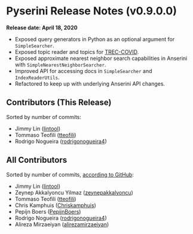 # Pyserini Release Notes (v0.9.0.0)

**Release date: April 18, 2020**

+ Exposed query generators in Python as an optional argument for `SimpleSearcher`.
+ Exposed topic reader and topics for [TREC-COVID](https://ir.nist.gov/covidSubmit/).
+ Exposed approximate nearest neighbor search capabilities in Anserini with `SimpleNearestNeighborSearcher`.
+ Improved API for accessing docs in `SimpleSearcher` and `IndexReaderUtils`.
+ Refactored to keep up with underlying Anserini API changes.

## Contributors (This Release)

Sorted by number of commits:

+ Jimmy Lin ([lintool](https://github.com/lintool))
+ Tommaso Teofili ([tteofili](https://github.com/tteofili))
+ Rodrigo Nogueira ([rodrigonogueira4](https://github.com/rodrigonogueira4))

## All Contributors

Sorted by number of commits, [according to GitHub](https://github.com/castorini/pyserini/graphs/contributors):

+ Jimmy Lin ([lintool](https://github.com/lintool))
+ Zeynep Akkalyoncu Yilmaz ([zeynepakkalyoncu](https://github.com/zeynepakkalyoncu))
+ Tommaso Teofili ([tteofili](https://github.com/tteofili))
+ Chris Kamphuis ([Chriskamphuis](https://github.com/Chriskamphuis))
+ Pepijn Boers ([PepijnBoers](https://github.com/PepijnBoers))
+ Rodrigo Nogueira ([rodrigonogueira4](https://github.com/rodrigonogueira4))
+ Alireza Mirzaeiyan ([alirezamirzaeiyan](https://github.com/alirezamirzaeiyan))
